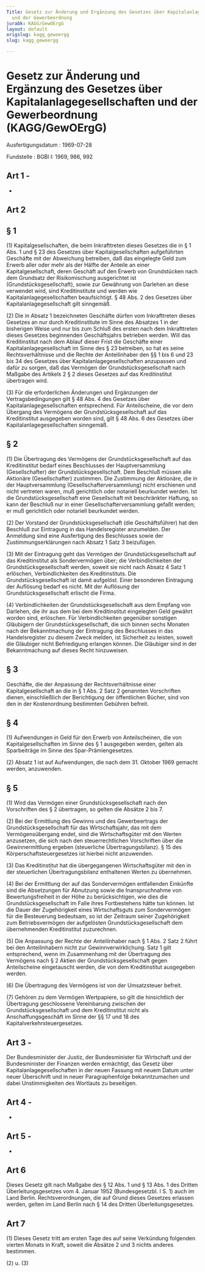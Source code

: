 ```yaml
---
Title: Gesetz zur Änderung und Ergänzung des Gesetzes über Kapitalanlagegesellschaften
  und der Gewerbeordnung
jurabk: KAGG/GewOErgG
layout: default
origslug: kagg_gewoergg
slug: kagg_gewoergg

---
```


# Gesetz zur Änderung und Ergänzung des Gesetzes über Kapitalanlagegesellschaften und der Gewerbeordnung (KAGG/GewOErgG)

Ausfertigungsdatum
:   1969-07-28

Fundstelle
:   BGBl I: 1969, 986, 992



## Art 1 - 

-


## Art 2



## § 1

(1) Kapitalgesellschaften, die beim Inkrafttreten dieses Gesetzes die in § 1 Abs. 1 und
§ 23              des Gesetzes über Kapitalgesellschaften aufgeführten Geschäfte mit der Abweichung betreiben, daß das eingelegte Geld zum Erwerb aller oder mehr als der Hälfte der Anteile an einer Kapitalgesellschaft, deren Geschäft auf den Erwerb von Grundstücken nach dem Grundsatz der Risikomischung ausgerichtet ist (Grundstücksgesellschaft), sowie zur Gewährung von Darlehen an diese verwendet wird, sind Kreditinstitute und werden wie Kapitalanlagegesellschaften beaufsichtigt.
§ 48              Abs. 2 des Gesetzes über Kapitalanlagegesellschaft gilt sinngemäß.

(2) Die in Absatz 1 bezeichneten Geschäfte dürfen vom Inkrafttreten dieses Gesetzes an nur durch Kreditinstitute im Sinne des Absatzes 1 in der bisherigen Weise und nur bis zum Schluß des ersten nach dem Inkrafttreten dieses Gesetzes beginnenden Geschäftsjahrs betrieben werden. Will das Kreditinstitut nach dem Ablauf dieser Frist die Geschäfte einer Kapitalanlagegesellschaft im Sinne des
§ 23              betreiben, so hat es seine Rechtsverhältnisse und die Rechte der Anteilinhaber den §§ 1 bis 6 und
23 bis 34              des Gesetzes über Kapitalanlagegesellschaften anzupassen und dafür zu sorgen, daß das Vermögen der Grundstücksgesellschaft nach Maßgabe des Artikels 2 § 2 dieses Gesetzes auf das Kreditinstitut übertragen wird.

(3) Für die erforderlichen Änderungen und Ergänzungen der Vertragsbedingungen gilt
§ 48              Abs. 4 des Gesetzes über Kapitalanlagegesellschaften entsprechend. Für Anteilscheine, die vor dem Übergang des Vermögens der Grundstücksgesellschaft auf das Kreditinstitut ausgegeben worden sind, gilt
§ 48              Abs. 6 des Gesetzes über Kapitalanlagegesellschaften sinngemäß.


## § 2

(1) Die Übertragung des Vermögens der Grundstücksgesellschaft auf das Kreditinstitut bedarf eines Beschlusses der Hauptversammlung (Gesellschafter) der Grundstücksgesellschaft. Dem Beschluß müssen alle Aktionäre (Gesellschafter) zustimmen. Die Zustimmung der Aktionäre, die in der Hauptversammlung (Gesellschafterversammlung) nicht erschienen und nicht vertreten waren, muß
gerichtlich oder              notariell beurkundet werden. Ist die Grundstücksgesellschaft eine Gesellschaft mit beschränkter Haftung, so kann der Beschluß nur in einer Gesellschafterversammlung gefaßt werden; er muß
gerichtlich oder              notariell beurkundet werden.

(2) Der Vorstand der Grundstücksgesellschaft (die Geschäftsführer) hat den Beschluß zur Eintragung in das Handelsregister anzumelden. Der Anmeldung sind eine Ausfertigung des Beschlusses sowie der Zustimmungserklärungen nach Absatz 1 Satz 3 beizufügen.

(3) Mit der Eintragung geht das Vermögen der Grundstücksgesellschaft auf das Kreditinstitut als Sondervermögen über; die Verbindlichkeiten der Grundstücksgesellschaft werden, soweit sie nicht nach Absatz 4 Satz 1 erlöschen, Verbindlichkeiten des Kreditinstituts. Die Grundstücksgesellschaft ist damit aufgelöst. Einer besonderen Eintragung der Auflösung bedarf es nicht. Mit der Auflösung der Grundstücksgesellschaft erlischt die Firma.

(4) Verbindlichkeiten der Grundstücksgesellschaft aus dem Empfang von Darlehen, die ihr aus dem bei dem Kreditinstitut eingelegten Geld gewährt worden sind, erlöschen. Für Verbindlichkeiten gegenüber sonstigen Gläubigern der Grundstücksgesellschaft, die sich binnen sechs Monaten nach der Bekanntmachung der Eintragung des Beschlusses in das Handelsregister zu diesem Zweck melden, ist Sicherheit zu leisten, soweit die Gläubiger nicht Befriedigung erlangen können. Die Gläubiger sind in der Bekanntmachung auf dieses Recht hinzuweisen.


## § 3

Geschäfte, die der Anpassung der Rechtsverhältnisse einer Kapitalgesellschaft an die in § 1 Abs. 2 Satz 2 genannten Vorschriften dienen, einschließlich der Berichtigung der öffentlichen Bücher, sind von den in der Kostenordnung bestimmten Gebühren befreit.


## § 4

(1) Aufwendungen in Geld für den Erwerb von Anteilscheinen, die von Kapitalgesellschaften im Sinne des § 1 ausgegeben werden, gelten als Sparbeiträge im Sinne des Spar-Prämiengesetzes.

(2) Absatz 1 ist auf Aufwendungen, die nach dem 31. Oktober 1969 gemacht werden, anzuwenden.


## § 5

(1) Wird das Vermögen einer Grundstücksgesellschaft nach den Vorschriften des § 2 übertragen, so gelten die Absätze 2 bis 7.

(2) Bei der Ermittlung des Gewinns und des Gewerbeertrags der Grundstücksgesellschaft für das Wirtschaftsjahr, das mit dem Vermögensübergang endet, sind die Wirtschaftsgüter mit den Werten anzusetzen, die sich nach den steuerrechtlichen Vorschriften über die Gewinnermittlung ergeben (steuerliche Übertragungsbilanz). § 15 des Körperschaftsteuergesetzes ist hierbei nicht anzuwenden.

(3) Das Kreditinstitut hat die übergegangenen Wirtschaftsgüter mit den in der steuerlichen Übertragungsbilanz enthaltenen Werten zu übernehmen.

(4) Bei der Ermittlung der auf das Sondervermögen entfallenden Einkünfte sind die Absetzungen für Abnutzung sowie die Inanspruchnahme von Bewertungsfreiheit in der Höhe zu berücksichtigen, wie dies die Grundstücksgesellschaft im Falle ihres Fortbestehens hätte tun können. Ist die Dauer der Zugehörigkeit eines Wirtschaftsguts zum Sondervermögen für die Besteuerung bedeutsam, so ist der Zeitraum seiner Zugehörigkeit zum Betriebsvermögen der aufgelösten Grundstücksgesellschaft dem übernehmenden Kreditinstitut zuzurechnen.

(5) Die Anpassung der Rechte der Anteilinhaber nach § 1 Abs. 2 Satz 2 führt bei den Anteilinhabern nicht zur Gewinnverwirklichung. Satz 1 gilt entsprechend, wenn im Zusammenhang mit der Übertragung des Vermögens nach § 2 Aktien der Grundstücksgesellschaft gegen Anteilscheine eingetauscht werden, die von dem Kreditinstitut ausgegeben werden.

(6) Die Übertragung des Vermögens ist von der Umsatzsteuer befreit.

(7) Gehören zu dem Vermögen Wertpapiere, so gilt die hinsichtlich der Übertragung geschlossene Vereinbarung zwischen der Grundstücksgesellschaft und dem Kreditinstitut nicht als Anschaffungsgeschäft im Sinne der §§ 17 und 18 des Kapitalverkehrsteuergesetzes.


## Art 3 - 

Der Bundesminister der Justiz, der Bundesminister für Wirtschaft und der Bundesminister der Finanzen werden ermächtigt, das Gesetz über Kapitalanlagegesellschaften in der neuen Fassung mit neuem Datum unter neuer Überschrift und in neuer Paragraphenfolge bekanntzumachen und dabei Unstimmigkeiten des Wortlauts zu beseitigen.


## Art 4 - 

-


## Art 5 - 

-


## Art 6

Dieses Gesetz gilt nach Maßgabe des § 12 Abs. 1 und § 13 Abs. 1 des Dritten Überleitungsgesetzes vom 4. Januar 1952 (Bundesgesetzbl. I S. 1) auch im Land Berlin. Rechtsverordnungen, die auf Grund dieses Gesetzes erlassen werden, gelten im Land Berlin nach § 14 des Dritten Überleitungsgesetzes.


## Art 7

(1) Dieses Gesetz tritt am ersten Tage des auf seine Verkündung folgenden vierten Monats in Kraft, soweit die Absätze 2 und 3 nichts anderes bestimmen.

(2) u. (3)

